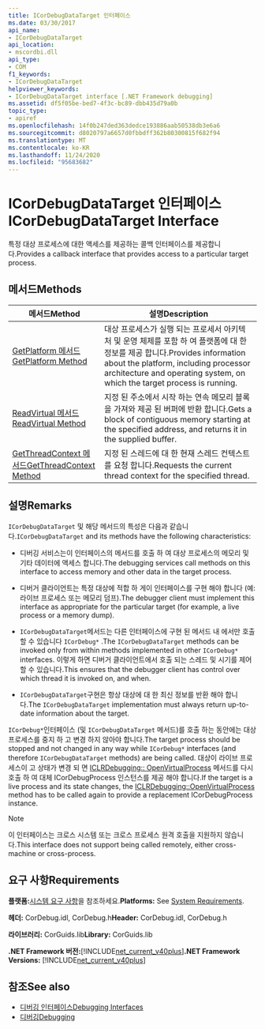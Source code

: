 ```yaml
---
title: ICorDebugDataTarget 인터페이스
ms.date: 03/30/2017
api_name:
- ICorDebugDataTarget
api_location:
- mscordbi.dll
api_type:
- COM
f1_keywords:
- ICorDebugDataTarget
helpviewer_keywords:
- ICorDebugDataTarget interface [.NET Framework debugging]
ms.assetid: df5f05be-bed7-4f3c-bc89-dbb435d79a0b
topic_type:
- apiref
ms.openlocfilehash: 14f0b247ded363dedce193886aab50538db3e6a6
ms.sourcegitcommit: d8020797a6657d0fbbdff362b80300815f682f94
ms.translationtype: MT
ms.contentlocale: ko-KR
ms.lasthandoff: 11/24/2020
ms.locfileid: "95683682"
---
```

# <a name="icordebugdatatarget-interface"></a><span data-ttu-id="188f9-102">ICorDebugDataTarget 인터페이스</span><span class="sxs-lookup"><span data-stu-id="188f9-102">ICorDebugDataTarget Interface</span></span>

<span data-ttu-id="188f9-103">특정 대상 프로세스에 대한 액세스를 제공하는 콜백 인터페이스를 제공합니다.</span><span class="sxs-lookup"><span data-stu-id="188f9-103">Provides a callback interface that provides access to a particular target process.</span></span>  
  
## <a name="methods"></a><span data-ttu-id="188f9-104">메서드</span><span class="sxs-lookup"><span data-stu-id="188f9-104">Methods</span></span>  
  
|<span data-ttu-id="188f9-105">메서드</span><span class="sxs-lookup"><span data-stu-id="188f9-105">Method</span></span>|<span data-ttu-id="188f9-106">설명</span><span class="sxs-lookup"><span data-stu-id="188f9-106">Description</span></span>|  
|------------|-----------------|  
|[<span data-ttu-id="188f9-107">GetPlatform 메서드</span><span class="sxs-lookup"><span data-stu-id="188f9-107">GetPlatform Method</span></span>](icordebugdatatarget-getplatform-method.md)|<span data-ttu-id="188f9-108">대상 프로세스가 실행 되는 프로세서 아키텍처 및 운영 체제를 포함 하 여 플랫폼에 대 한 정보를 제공 합니다.</span><span class="sxs-lookup"><span data-stu-id="188f9-108">Provides information about the platform, including processor architecture and operating system, on which the target process is running.</span></span>|  
|[<span data-ttu-id="188f9-109">ReadVirtual 메서드</span><span class="sxs-lookup"><span data-stu-id="188f9-109">ReadVirtual Method</span></span>](icordebugdatatarget-readvirtual-method.md)|<span data-ttu-id="188f9-110">지정 된 주소에서 시작 하는 연속 메모리 블록을 가져와 제공 된 버퍼에 반환 합니다.</span><span class="sxs-lookup"><span data-stu-id="188f9-110">Gets a block of contiguous memory starting at the specified address, and returns it in the supplied buffer.</span></span>|  
|[<span data-ttu-id="188f9-111">GetThreadContext 메서드</span><span class="sxs-lookup"><span data-stu-id="188f9-111">GetThreadContext Method</span></span>](icordebugdatatarget-getthreadcontext-method.md)|<span data-ttu-id="188f9-112">지정 된 스레드에 대 한 현재 스레드 컨텍스트를 요청 합니다.</span><span class="sxs-lookup"><span data-stu-id="188f9-112">Requests the current thread context for the specified thread.</span></span>|  
  
## <a name="remarks"></a><span data-ttu-id="188f9-113">설명</span><span class="sxs-lookup"><span data-stu-id="188f9-113">Remarks</span></span>  

 <span data-ttu-id="188f9-114">`ICorDebugDataTarget` 및 해당 메서드의 특성은 다음과 같습니다.</span><span class="sxs-lookup"><span data-stu-id="188f9-114">`ICorDebugDataTarget` and its methods have the following characteristics:</span></span>  
  
- <span data-ttu-id="188f9-115">디버깅 서비스는이 인터페이스의 메서드를 호출 하 여 대상 프로세스의 메모리 및 기타 데이터에 액세스 합니다.</span><span class="sxs-lookup"><span data-stu-id="188f9-115">The debugging services call methods on this interface to access memory and other data in the target process.</span></span>  
  
- <span data-ttu-id="188f9-116">디버거 클라이언트는 특정 대상에 적합 하 게이 인터페이스를 구현 해야 합니다 (예: 라이브 프로세스 또는 메모리 덤프).</span><span class="sxs-lookup"><span data-stu-id="188f9-116">The debugger client must implement this interface as appropriate for the particular target (for example, a live process or a memory dump).</span></span>  
  
- <span data-ttu-id="188f9-117">`ICorDebugDataTarget`메서드는 다른 인터페이스에 구현 된 메서드 내 에서만 호출할 수 있습니다 `ICorDebug*` .</span><span class="sxs-lookup"><span data-stu-id="188f9-117">The `ICorDebugDataTarget` methods can be invoked only from within methods implemented in other `ICorDebug*` interfaces.</span></span> <span data-ttu-id="188f9-118">이렇게 하면 디버거 클라이언트에서 호출 되는 스레드 및 시기를 제어할 수 있습니다.</span><span class="sxs-lookup"><span data-stu-id="188f9-118">This ensures that the debugger client has control over which thread it is invoked on, and when.</span></span>  
  
- <span data-ttu-id="188f9-119">`ICorDebugDataTarget`구현은 항상 대상에 대 한 최신 정보를 반환 해야 합니다.</span><span class="sxs-lookup"><span data-stu-id="188f9-119">The `ICorDebugDataTarget` implementation must always return up-to-date information about the target.</span></span>  
  
 <span data-ttu-id="188f9-120">`ICorDebug*`인터페이스 (및 `ICorDebugDataTarget` 메서드)를 호출 하는 동안에는 대상 프로세스를 중지 하 고 변경 하지 않아야 합니다.</span><span class="sxs-lookup"><span data-stu-id="188f9-120">The target process should be stopped and not changed in any way while `ICorDebug*` interfaces (and therefore `ICorDebugDataTarget` methods) are being called.</span></span> <span data-ttu-id="188f9-121">대상이 라이브 프로세스이 고 상태가 변경 되 면 [ICLRDebugging:: OpenVirtualProcess](iclrdebugging-openvirtualprocess-method.md) 메서드를 다시 호출 하 여 대체 ICorDebugProcess 인스턴스를 제공 해야 합니다.</span><span class="sxs-lookup"><span data-stu-id="188f9-121">If the target is a live process and its state changes, the [ICLRDebugging::OpenVirtualProcess](iclrdebugging-openvirtualprocess-method.md) method has to be called again to provide a replacement ICorDebugProcess instance.</span></span>  
  
> [!NOTE]
> <span data-ttu-id="188f9-122">이 인터페이스는 크로스 시스템 또는 크로스 프로세스 원격 호출을 지원하지 않습니다.</span><span class="sxs-lookup"><span data-stu-id="188f9-122">This interface does not support being called remotely, either cross-machine or cross-process.</span></span>  
  
## <a name="requirements"></a><span data-ttu-id="188f9-123">요구 사항</span><span class="sxs-lookup"><span data-stu-id="188f9-123">Requirements</span></span>  

 <span data-ttu-id="188f9-124">**플랫폼:**[시스템 요구 사항](../../get-started/system-requirements.md)을 참조하세요.</span><span class="sxs-lookup"><span data-stu-id="188f9-124">**Platforms:** See [System Requirements](../../get-started/system-requirements.md).</span></span>  
  
 <span data-ttu-id="188f9-125">**헤더:** CorDebug.idl, CorDebug.h</span><span class="sxs-lookup"><span data-stu-id="188f9-125">**Header:** CorDebug.idl, CorDebug.h</span></span>  
  
 <span data-ttu-id="188f9-126">**라이브러리:** CorGuids.lib</span><span class="sxs-lookup"><span data-stu-id="188f9-126">**Library:** CorGuids.lib</span></span>  
  
 <span data-ttu-id="188f9-127">**.NET Framework 버전:**[!INCLUDE[net_current_v40plus](../../../../includes/net-current-v40plus-md.md)]</span><span class="sxs-lookup"><span data-stu-id="188f9-127">**.NET Framework Versions:** [!INCLUDE[net_current_v40plus](../../../../includes/net-current-v40plus-md.md)]</span></span>  
  
## <a name="see-also"></a><span data-ttu-id="188f9-128">참조</span><span class="sxs-lookup"><span data-stu-id="188f9-128">See also</span></span>

- [<span data-ttu-id="188f9-129">디버깅 인터페이스</span><span class="sxs-lookup"><span data-stu-id="188f9-129">Debugging Interfaces</span></span>](debugging-interfaces.md)
- [<span data-ttu-id="188f9-130">디버깅</span><span class="sxs-lookup"><span data-stu-id="188f9-130">Debugging</span></span>](index.md)
